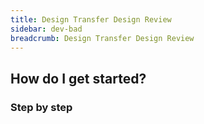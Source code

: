 ```yaml
---
title: Design Transfer Design Review
sidebar: dev-bad
breadcrumb: Design Transfer Design Review
---
```


## <background>

## How do I get started?

### Step by step
